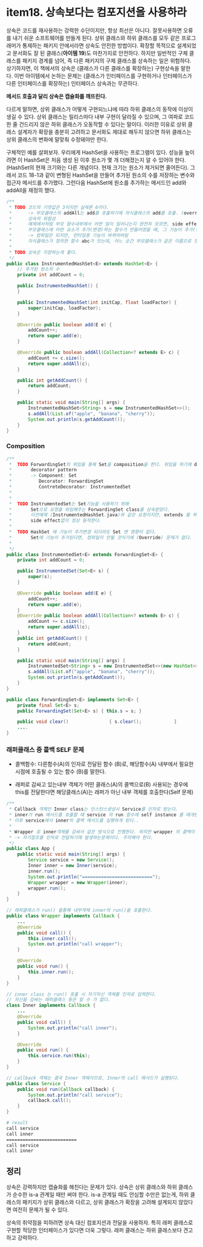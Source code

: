 # item18. 상속보다는 컴포지션을 사용하라



상속은 코드를 재사용하는 강력한 수단이지만, 항상 최선은 아니다.
잘못사용하면 오류를 내기 쉬운 소프트웨어를 만들게 된다.
상위 클래스와 하위 클래스를 모두 같은 프로그래머가 통제하는 패키지 안에서라면 상속도 안전한 방법이다.
확장할 목적으로 설계되었고 문서화도 잘 된 클래스(**아이템 19**)도 마찬가지로 안전하다.
하지만 일반적인 구체 클래스를 패키지 경계를 넘어, 즉 다른 패키지의 구체 클래스를 상속하는 일은 위험하다.
상기하자면, 이 책에서의 상속은 (클래스가 다른 클래스를 확장하는) 구현상속을 말한다.
이번 아이템에서 논하는 문제는 (클래스가 인터페이스를 구현하거나 인터페이스가 다른 인터페이스를 확장하는) 인터페이스 상속과는 무관하다.

**메서드 호출과 달리 상속은 캡슐화를 깨뜨린다.**

다르게 말하면, 상위 클래스가 어떻게 구현되느냐에 따라 하위 클래스의 동작에 이상이 생길 수 있다.
상위 클래스는 릴리스마다 내부 구현이 달라질 수 있으며, 그 여파로 코드 한 줄 건드리지 않은 하위 클래스가 오동작할 수 있다는 말이다. 
이러한 이유로 상위 클래스 설계자가 확장을 충분히 고려하고 문서화도 제대로 해두지 않으면 하위 클래스는 상위 클래스의 변화에 말맞춰 수정돼야만 한다.

구체적인 예를 살펴보자. 
우리에게 HashSet을 사용하는 프로그램이 있다.
성능을 높이려면 이 HashSet은 처음 생성 된 이후 원소가 몇 개 더해졌는지 알 수 있어야 한다.
(HashSet의 현재 크기와는 다른 개념이다. 현재 크기는 원소가 제거되면 줄어든다).
그래서 코드 18-1과 같이 변형된 HashSet을 만들어 추가된 원소의 수를 저장하는 변수와 접근자 메서드를 추가했다.
그런다음 HashSet에 원소를 추가하는 메서드인 add와 addAll을 재정의 했다.

~~~java
/**
 * TODO 코드의 기댓값은 3이지만 실제론 6이다.
 *      -> 부모클래스의 addAll는 add를 호출하기에 자식클래스의 add를 호출. (override 했기 때문)
 *      상속의 위험성
 *      예제에서처럼 부모 함수내부에서 어떤 일이 일어나는지 완전히 모르면, side effect가능성이 항상 있다.
 *      부모클래스에 어떤 요소가 추가(변경)하는 함수가 만들어졌을 때, 그 기능이 추가(변경)되었다는 사실 자체를 알기어렵다.
 *      -> 컴파일은 되지만, 런타임중 기능이 바뀌어버림
 *      자식클래스가 정의한 함수 abc가 잇는데, 어느 순간 부모클래스가 같은 이름으로 정의하게 되었다면 코드가 깨진다.
 *
 * TODO 상속은 지양하는게 좋다.
 */
public class InstrumentedHashSet<E> extends HashSet<E> {
    // 추가된 원소의 수
    private int addCount = 0;

    public InstrumentedHashSet() {
    }

    public InstrumentedHashSet(int initCap, float loadFactor) {
        super(initCap, loadFactor);
    }

    @Override public boolean add(E e) {
        addCount++;
        return super.add(e);
    }

    @Override public boolean addAll(Collection<? extends E> c) {
        addCount += c.size();
        return super.addAll(c);
    }

    public int getAddCount() {
        return addCount;
    }

    public static void main(String[] args) {
        InstrumentedHashSet<String> s = new InstrumentedHashSet<>();
        s.addAll(List.of("apple", "banana", "cherry"));
        System.out.println(s.getAddCount());
    }
}

~~~





### Composition

~~~java
/**
 *  TODO ForwardingSet의 위임을 통해 Set을 composition을 한다. 위임을 하기에 decorator pattern 을 사용하고 있기도 하다.
 *       decorator pattern
 *       -> Component: Set
 *          Decorator: ForwardingSet
 *          ContreteDecorator: InstrumentedSet
 *
 *
 *  TODO InstrumentedSet는 Set기능을 사용하기 위해
 *       Set으로 요청을 위임해주는 ForwardingSet class를 상속받았다.
 *       이전예제 (InstrumentedHashSet.java)와 같은 요청이지만, extends 를 하지 않았기때문에
 *       side effect없이 정상 동작한다.
 *
 *  TODO HashSet 에 기능이 추가변경 되더라도 Set 엔 영향이 없다.
 *       Set에 기능이 추가된다면, 컴파일이 안될 것이기에 (Override) 문제가 없다.
 *
 */
public class InstrumentedSet<E> extends ForwardingSet<E> {
    private int addCount = 0;

    public InstrumentedSet(Set<E> s) {
        super(s);
    }

    @Override public boolean add(E e) {
        addCount++;
        return super.add(e);
    }
    @Override public boolean addAll(Collection<? extends E> c) {
        addCount += c.size();
        return super.addAll(c);
    }
    public int getAddCount() {
        return addCount;
    }

    public static void main(String[] args) {
        InstrumentedSet<String> s = new InstrumentedSet<>(new HashSet<>());
        s.addAll(List.of("apple", "banana", "cherry"));
        System.out.println(s.getAddCount());
    }
}
~~~

~~~java
public class ForwardingSet<E> implements Set<E> {
    private final Set<E> s;
    public ForwardingSet(Set<E> s) { this.s = s; }

    public void clear()               { s.clear();            }
    ....
}
~~~







### 래퍼클래스 중 콜백 SELF 문제

- 콜백함수: 다른함수(A)의 인자로 전달된 함수 (B)로, 해당함수(A) 내부에서 필요한 시점에 호출될 수 있는 함수 (B)를 말한다.

- 래퍼로 감싸고 있는내부 객체가 어떤 클래스(A)의 콜백으로(B) 사용되는 경우에 this를 전달한다면
  해당클래스(A)는 래퍼가 아닌 내부 객체를 호출한다(Self 문제)

~~~java
/**
 * Callback 객체인 Inner class는 인스턴스생성시 Service를 인자로 받는다.
 * inner가 run 메서드를 호출할 때 service 의 run 함수에 self instance 를 매개변수로 넘겨준다.
 * 이후 service에서 inner의 콜백 메서드를 실행하게 된다..
 *
 * Wrapper 로 inner객체를 감싸서 같은 방식으로 진행한다. 하지만 wrapper 의 콜백이 아닌, inner 의 콜백이 실행된다.
 * -> 자기참조를 인자로 전달하기에 발생하는문제이다. 주의해야 한다.
 */
public class App {
    public static void main(String[] args) {
        Service service = new Service();
        Inner inner = new Inner(service);
        inner.run();
        System.out.println("==========================");
        Wrapper wrapper = new Wrapper(inner);
        wrapper.run();
    }
}

~~~

~~~java
// 래퍼클래스가 run() 을통해 내부객체 inner의 run()을 호출한다.
public class Wrapper implements Callback {
    ...
    @Override
    public void call() {
        this.inner.call();
        System.out.println("call wrapper");
    }

    @Override
    public void run() {
        this.inner.run();
    }
}
~~~

~~~java
// inner class 는 run() 호출 시 자기자신 객체를 인자로 입력한다.
// 자신을 감싸는 래퍼클래스 등은 알 수 가 없다.
class Inner implements Callback {
    ...
    @Override
    public void call() {
        System.out.println("call inner");
    }

    @Override
    public void run() {
        this.service.run(this);
    }
}
~~~

~~~java
// callback 객체는 결국 Inner 객체이므로, Inner의 call 메서드가 실행된다.
public class Service {
    public void run(Callback callback) {
        System.out.println("call service");
        callback.call();
    }
}
~~~



~~~sh
# result
call service
call inner
==========================
call service
call inner
~~~



## 정리

상속은 강력하지만 캡슐화를 해친다는 문제가 있다.
상속은 상위 클래스와 하위 클래스가 순수한 is-a 관계일 때만 써야 한다. is-a 관계일 때도 안심할 수만은 없는게, 하위 클래스의 패키지가 상위 클래스와 다르고, 상위 클래스가 확장을 고려해 설계되지 않았다면 여전히 문제가 될 수 있다.

상속의 취약점을 피하려면 상속 대신 컴포지션과 전달을 사용하자.
특히 래퍼 클래스로 구현할 적당한 인터페이스가 있다면 더욱 그렇다. 래퍼 클래스는 하위 클래스보다 견고하고 강력하다.























